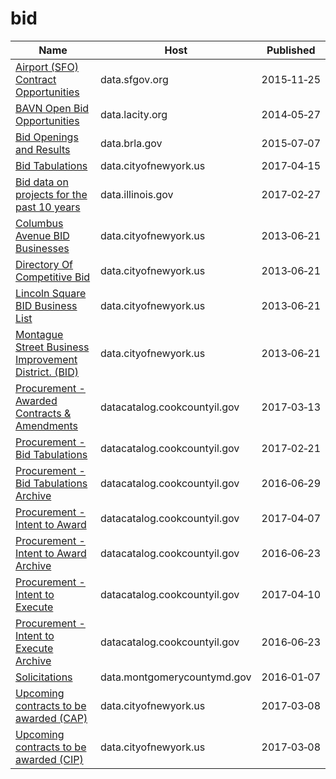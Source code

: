 # bid

Name | Host | Published
---- | ---- | ---------
[Airport (SFO) Contract Opportunities](../datasets/hmh3-ff63.md) | data.sfgov.org | 2015&#x2011;11&#x2011;25
[BAVN Open Bid Opportunities](../datasets/qtax-byj7.md) | data.lacity.org | 2014&#x2011;05&#x2011;27
[Bid Openings and Results](../datasets/u9zk-8nix.md) | data.brla.gov | 2015&#x2011;07&#x2011;07
[Bid Tabulations](../datasets/9k82-ys7w.md) | data.cityofnewyork.us | 2017&#x2011;04&#x2011;15
[Bid data on projects for the past 10 years](../datasets/u8e9-ci8g.md) | data.illinois.gov | 2017&#x2011;02&#x2011;27
[Columbus Avenue BID Businesses](../datasets/h5nh-eqde.md) | data.cityofnewyork.us | 2013&#x2011;06&#x2011;21
[Directory Of Competitive Bid](../datasets/2eq2-trdu.md) | data.cityofnewyork.us | 2013&#x2011;06&#x2011;21
[Lincoln Square BID Business List](../datasets/ne9f-g6k4.md) | data.cityofnewyork.us | 2013&#x2011;06&#x2011;21
[Montague Street Business Improvement District. (BID)](../datasets/5e24-x4wa.md) | data.cityofnewyork.us | 2013&#x2011;06&#x2011;21
[Procurement - Awarded Contracts & Amendments](../datasets/qh8j-6k63.md) | datacatalog.cookcountyil.gov | 2017&#x2011;03&#x2011;13
[Procurement - Bid Tabulations](../datasets/32au-zaqn.md) | datacatalog.cookcountyil.gov | 2017&#x2011;02&#x2011;21
[Procurement - Bid Tabulations Archive](../datasets/pn38-yupm.md) | datacatalog.cookcountyil.gov | 2016&#x2011;06&#x2011;29
[Procurement - Intent to Award](../datasets/bgq7-v7ms.md) | datacatalog.cookcountyil.gov | 2017&#x2011;04&#x2011;07
[Procurement - Intent to Award Archive](../datasets/52k2-p47e.md) | datacatalog.cookcountyil.gov | 2016&#x2011;06&#x2011;23
[Procurement - Intent to Execute](../datasets/ag43-fvd7.md) | datacatalog.cookcountyil.gov | 2017&#x2011;04&#x2011;10
[Procurement - Intent to Execute Archive](../datasets/gh3w-vkp5.md) | datacatalog.cookcountyil.gov | 2016&#x2011;06&#x2011;23
[Solicitations](../datasets/eeq6-nnwe.md) | data.montgomerycountymd.gov | 2016&#x2011;01&#x2011;07
[Upcoming contracts to be awarded (CAP)](../datasets/6m3u-8rbh.md) | data.cityofnewyork.us | 2017&#x2011;03&#x2011;08
[Upcoming contracts to be awarded (CIP)](../datasets/tsak-vtv3.md) | data.cityofnewyork.us | 2017&#x2011;03&#x2011;08

